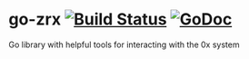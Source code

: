 # go-zrx [![Build Status](https://travis-ci.com/ParadigmFoundation/go-zrx.svg?branch=master)](https://travis-ci.com/ParadigmFoundation/go-zrx) [![GoDoc](https://godoc.org/github.com/ParadigmFoundation/go-zrx?status.svg)](https://godoc.org/github.com/ParadigmFoundation/go-zrx)

Go library with helpful tools for interacting with the 0x system
